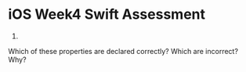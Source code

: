 # iOS Week4 Swift Assessment

1. 
Which of these properties are declared correctly? Which are incorrect? Why?

